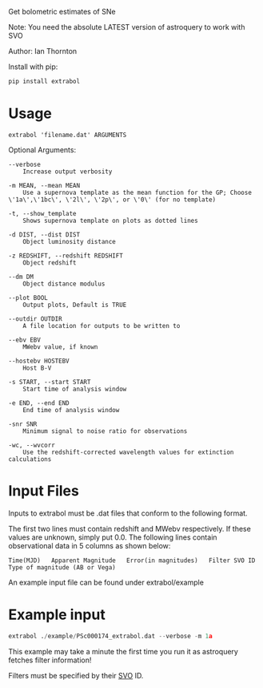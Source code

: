 Get bolometric estimates of SNe

Note: You need the absolute LATEST version of astroquery to work with SVO

Author: Ian Thornton

Install with pip:

```bash
pip install extrabol
```
# Usage

```
extrabol 'filename.dat' ARGUMENTS
```
Optional Arguments:
```
--verbose
    Increase output verbosity

-m MEAN, --mean MEAN
    Use a supernova template as the mean function for the GP; Choose \'1a\',\'1bc\', \'2l\', \'2p\', or \'0\' (for no template)

-t, --show_template
    Shows supernova template on plots as dotted lines

-d DIST, --dist DIST
    Object luminosity distance

-z REDSHIFT, --redshift REDSHIFT
    Object redshift

--dm DM
    Object distance modulus

--plot BOOL
    Output plots, Default is TRUE

--outdir OUTDIR
    A file location for outputs to be written to

--ebv EBV
    MWebv value, if known

--hostebv HOSTEBV
    Host B-V

-s START, --start START
    Start time of analysis window

-e END, --end END
    End time of analysis window

-snr SNR
    Minimum signal to noise ratio for observations

-wc, --wvcorr
    Use the redshift-corrected wavelength values for extinction calculations
```
# Input Files

Inputs to extrabol must be .dat files that conform to the following format.

The first two lines must contain redshift and MWebv respectively. If these values are unknown, simply put 0.0.
The following lines contain observational data in 5 columns as shown below:

```
Time(MJD)   Apparent Magnitude   Error(in magnitudes)   Filter SVO ID   Type of magnitude (AB or Vega)
```
An example input file can be found under extrabol/example

# Example input

```python
extrabol ./example/PSc000174_extrabol.dat --verbose -m 1a
```

This example may take a minute the first time you run it as astroquery fetches filter information!

Filters must be specified by their [SVO](http://svo2.cab.inta-csic.es/svo/theory/fps3/) ID.

